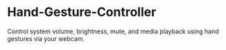 # Hand-Gesture-Controller
Control system volume, brightness, mute, and media playback using hand gestures via your webcam.
